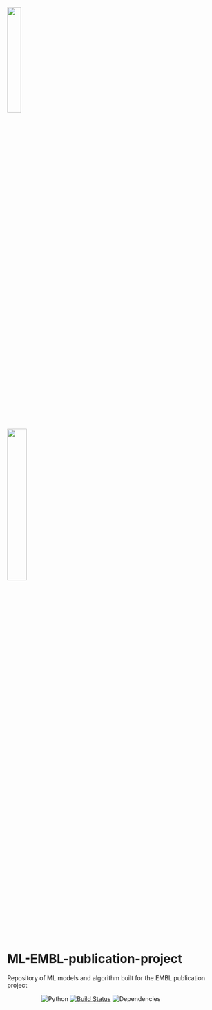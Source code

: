 <div class="row">
  <div class="column">
    <img width=25% src="https://www.infodocket.com/wp-content/uploads/2020/06/2020-06-02_09-17-36.png">
  </div>
  <div class="column">
    <img width=30% src="https://www.ebi.ac.uk/eva/img/dbSNP/EMBL_EBI-logo.png">
  </div>
</div>

# ML-EMBL-publication-project
Repository of ML models  and algorithm built for the EMBL publication project

&nbsp;&nbsp;&nbsp;&nbsp;&nbsp;&nbsp;&nbsp;&nbsp;&nbsp;&nbsp;&nbsp;&nbsp;&nbsp;&nbsp;&nbsp;&nbsp;&nbsp;&nbsp;&nbsp;
![Python](https://img.shields.io/badge/python-v3.6+-blue.svg)
[![Build Status](https://travis-ci.org/anfederico/Clairvoyant.svg?branch=master)](https://travis-ci.org/anfederico/Clairvoyant)
![Dependencies](https://img.shields.io/badge/dependencies-up%20to%20date-brightgreen.svg)
